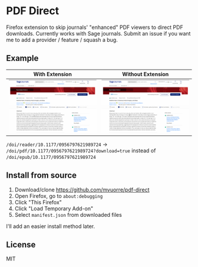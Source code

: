 # PDF Direct

Firefox extension to skip journals' "enhanced" PDF viewers to direct PDF downloads. Currently works with Sage journals. Submit an issue if you want me to add a provider / feature / squash a bug.

## Example

| With Extension | Without Extension |
| --- | --- |
| ![With Extension](with.gif) | ![Without Extension](without.gif) |

`/doi/reader/10.1177/0956797621989724` → `/doi/pdf/10.1177/0956797621989724?download=true` instead of `/doi/epub/10.1177/0956797621989724`

## Install from source

1. Download/clone <https://github.com/mvuorre/pdf-direct>
2. Open Firefox, go to `about:debugging`
3. Click "This Firefox"
4. Click "Load Temporary Add-on"
5. Select `manifest.json` from downloaded files

I'll add an easier install method later.

## License

MIT